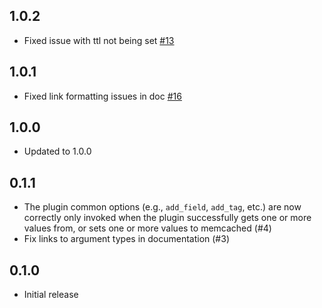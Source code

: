 ## 1.0.2
 - Fixed issue with ttl not being set [#13](https://github.com/logstash-plugins/logstash-filter-memcached/pull/13)

## 1.0.1
 - Fixed link formatting issues in doc [#16](https://github.com/logstash-plugins/logstash-filter-memcached/pull/16)

## 1.0.0
 - Updated to 1.0.0

## 0.1.1
 - The plugin common options (e.g., `add_field`, `add_tag`, etc.) are now correctly only invoked when the plugin successfully gets one or more values from, or sets one or more values to memcached (#4)
 - Fix links to argument types in documentation (#3)

## 0.1.0
  - Initial release

